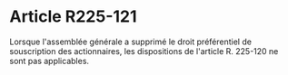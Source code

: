 # Article R225-121

Lorsque l'assemblée générale a supprimé le droit préférentiel de souscription des actionnaires, les dispositions de l'article R. 225-120 ne sont pas applicables.
